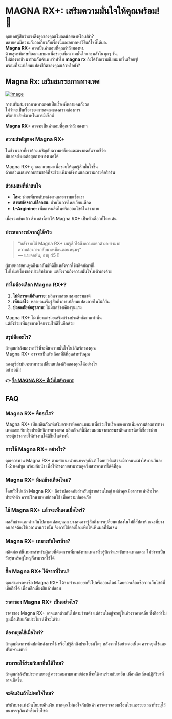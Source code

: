 # MAGNA RX+: เสริมความมั่นใจให้คุณพร้อม! 💪

คุณเคยรู้สึกว่าแรงดึงดูดของคุณเริ่มลดน้อยลงหรือเปล่า?  
หลายคนมีความกังวลเกี่ยวกับเรื่องนี้และอยากหาวิธีแก้ไขที่ได้ผล.  
**Magna RX+** อาจเป็นคำตอบที่คุณกำลังมองหา.  
ด้วยสูตรพิเศษที่ออกแบบมาเพื่อช่วยเพิ่มความมั่นใจและพลังในทุกๆ วัน.  
ไม่ต้องรอช้า มาร่วมกันค้นพบว่าทำไม **magna rx** ถึงได้รับความนิยมมากขึ้นเรื่อยๆ!  
พร้อมที่จะเปลี่ยนแปลงชีวิตของคุณแล้วหรือยัง?

## Magna Rx: เสริมสมรรถภาพทางเพศ

[![Image](https://www2.sellhealth.com/2/magnarx_icon_140x200.jpg)](https://gchaffi.com/2Ps46D8d)

การเสริมสมรรถภาพทางเพศเป็นเรื่องที่หลายคนกังวล  
ไม่ว่าจะเป็นเรื่องของการลดลงของความต้องการ  
หรือประสิทธิภาพในการมีเซ็กซ์  

**Magna RX+** อาจจะเป็นคำตอบที่คุณกำลังมองหา  

### ความสำคัญของ Magna RX+

ในช่วงเวลาที่เราต้องเผชิญกับความเครียดและแรงกดดันจากชีวิต  
มันอาจส่งผลต่อสุขภาพทางเพศได้  

Magna RX+ ถูกออกแบบมาเพื่อช่วยให้คุณรู้สึกมั่นใจขึ้น  
ด้วยส่วนผสมจากธรรมชาติที่จะช่วยเพิ่มพลังงานและความกระตือรือร้น  

### ส่วนผสมที่น่าสนใจ

- **โสม**: ช่วยเพิ่มระดับพลังงานและความแข็งแรง
- **สารสกัดจากเปลือกสน**: ช่วยในการไหลเวียนเลือด
- **L-Arginine**: เพิ่มการผลิตไนตริกออกไซด์ในร่างกาย

เมื่อรวมกันแล้ว สิ่งเหล่านี้ทำให้ Magna RX+ เป็นตัวเลือกที่โดดเด่น  

### ประสบการณ์จากผู้ใช้จริง

> "หลังจากใช้ Magna RX+ ผมรู้สึกได้ถึงความแตกต่างอย่างมาก  
> ความต้องการกลับมาเหมือนตอนหนุ่มๆ"  
> — นายจอห์น, อายุ 45 ปี  

ผู้ชายหลายคนพูดถึงผลลัพธ์ที่ดีขึ้นหลังจากใช้ผลิตภัณฑ์นี้  
ไม่ใช่แค่เรื่องของประสิทธิภาพ แต่ยังรวมถึงความมั่นใจในตัวเองด้วย  

### ทำไมต้องเลือก Magna RX+?

1. **ไม่มีสารเคมีอันตราย**: ผลิตจากส่วนผสมธรรมชาติ
2. **เห็นผลไว**: หลายคนเริ่มรู้สึกถึงการเปลี่ยนแปลงภายในไม่กี่วัน
3. **ปลอดภัยต่อสุขภาพ**: ไม่มีผลข้างเคียงรุนแรง

Magna RX+ ไม่เพียงแต่ช่วยเสริมสร้างประสิทธิภาพเท่านั้น  
แต่ยังช่วยเพิ่มสุขภาพโดยรวมให้ดีขึ้นอีกด้วย  

### สรุปคืออะไร?

ถ้าคุณกำลังมองหาวิธีที่จะคืนความมั่นใจในชีวิตรักของคุณ  
Magna RX+ อาจจะเป็นตัวเลือกที่ดีที่สุดสำหรับคุณ  

ลองดูซิว่ามันจะสามารถเปลี่ยนแปลงชีวิตของคุณได้อย่างไร  
อย่ารอช้า!



**👉 [ซื้อ MAGNA RX+ ที่เว็บไซต์ทางการ](https://gchaffi.com/2Ps46D8d)**

## FAQ

### Magna RX+ คืออะไร?
Magna RX+ เป็นผลิตภัณฑ์เสริมอาหารที่ออกแบบมาเพื่อช่วยในเรื่องของการเพิ่มความต้องการทางเพศและปรับปรุงประสิทธิภาพทางเพศ ผลิตภัณฑ์นี้มีส่วนผสมจากธรรมชาติหลายชนิดที่เชื่อว่าช่วยกระตุ้นร่างกายให้ทำงานได้ดีขึ้นในด้านนี้

### การใช้ Magna RX+ อย่างไร?
คุณควรทาน Magna RX+ ตามคำแนะนำบนบรรจุภัณฑ์ โดยปกติแล้วจะมีการแนะนำให้ทานวันละ 1-2 แคปซูล พร้อมกับน้ำ เพื่อให้ร่างกายสามารถดูดซึมสารอาหารได้ดีที่สุด

### Magna RX+ มีผลข้างเคียงไหม?
โดยทั่วไปแล้ว Magna RX+ ถือว่าปลอดภัยสำหรับผู้ชายส่วนใหญ่ แต่ถ้าคุณมีอาการแพ้หรือโรคประจำตัว ควรปรึกษาแพทย์ก่อนใช้ เพื่อความปลอดภัย

### ใช้ Magna RX+ แล้วจะเห็นผลเมื่อไหร่?
ผลลัพธ์จะแตกต่างกันไปตามแต่ละบุคคล บางคนอาจรู้สึกถึงการเปลี่ยนแปลงในไม่กี่สัปดาห์ ขณะที่บางคนอาจต้องใช้เวลานานกว่านั้น จึงควรใช้ต่อเนื่องเพื่อให้เห็นผลที่ชัดเจน

### Magna RX+ เหมาะกับใครบ้าง?
ผลิตภัณฑ์นี้เหมาะสำหรับผู้ชายที่ต้องการเพิ่มพลังทางเพศ หรือรู้สึกว่าแรงขับทางเพศลดลง ไม่ว่าจะเป็นวัยรุ่นหรือผู้ใหญ่ก็สามารถใช้ได้ 

### ซื้อ Magna RX+ ได้จากที่ไหน?
คุณสามารถหาซื้อ Magna RX+ ได้จากร้านขายยาทั่วไปหรือออนไลน์ โดยควรเลือกซื้อจากเว็บไซต์ที่เชื่อถือได้ เพื่อหลีกเลี่ยงสินค้าปลอม

### ราคาของ Magna RX+ เป็นอย่างไร?
ราคาของ Magna RX+ อาจแตกต่างกันไปตามร้านค้า แต่ส่วนใหญ่จะอยู่ในช่วงราคาเฉลี่ย ซึ่งถือว่าไม่สูงเมื่อเทียบกับประโยชน์ที่จะได้รับ 

### ต้องหยุดใช้เมื่อไหร่?
ถ้าคุณมีอาการผิดปกติหลังการใช้ หรือไม่รู้สึกถึงประโยชน์ใดๆ หลังจากใช้อย่างต่อเนื่อง ควรหยุดใช้และปรึกษาแพทย์

### สามารถใช้ร่วมกับยาอื่นได้ไหม?
ถ้าคุณกำลังรับประทานยาอยู่ ควรสอบถามแพทย์ก่อนที่จะใช้งานร่วมกับยาอื่น เพื่อหลีกเลี่ยงปฏิกิริยาที่อาจเกิดขึ้น 

### จะคืนเงินถ้าไม่พอใจไหม? 
บริษัทบางแห่งมีนโยบายคืนเงิน หากคุณไม่พอใจกับสินค้า ควรตรวจสอบเงื่อนไขและระยะเวลาที่ระบุไว้บนบรรจุภัณฑ์หรือเว็บไซต์